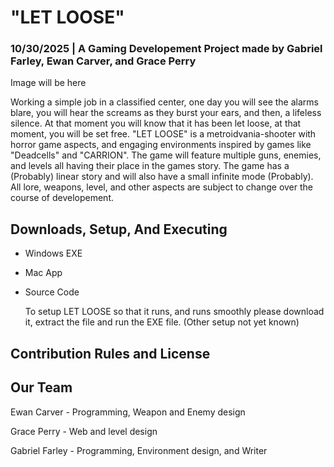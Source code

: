# "LET LOOSE"
### 10/30/2025 | A Gaming Developement Project made by  Gabriel Farley, Ewan Carver, and Grace Perry

Image will be here

  Working a simple job in a classified center, one day you will see the alarms blare, you will hear the screams as they burst your ears, and then, a lifeless silence. At that moment you will know that it has been let loose, at that moment, you will be set free. "LET LOOSE" is a metroidvania-shooter with horror game aspects, and engaging environments inspired by games like "Deadcells" and "CARRION". The game will feature multiple guns, enemies, and levels all having their place in the games story. The game has a (Probably) linear story and will also have a small infinite mode (Probably). All lore, weapons, level, and other aspects are subject to change over the course of developement.

## Downloads, Setup, And Executing

* Windows EXE
* Mac App
* Source Code

  To setup LET LOOSE so that it runs, and runs smoothly please download it, extract the file and run the EXE file. (Other setup not yet known)

## Contribution Rules and License

## Our Team

Ewan Carver - Programming, Weapon and Enemy design

Grace Perry - Web and level design

Gabriel Farley - Programming, Environment design, and Writer
